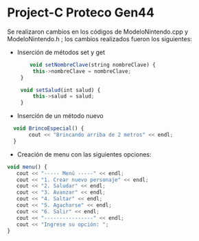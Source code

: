 # Project-C Proteco Gen44

Se realizaron cambios en los códigos de ModeloNintendo.cpp y ModeloNintendo.h ; los cambios realizados fueron los siguientes:

- Inserción de métodos set y get
   ```js 
       void setNombreClave(string nombreClave) {
        this->nombreClave = nombreClave;
    }

    void setSalud(int salud) {
        this->salud = salud;
    }
   ``` 
    
- Inserción de un método nuevo 

 ```js 
   void BrincoEspecial() {
        cout << "Brincando arriba de 2 metros" << endl;
   }
 ```

- Creación de menu con las siguientes opciones:

 ```js 
void menu() {
    cout << "----- Menú -----" << endl;
    cout << "1. Crear nuevo personaje" << endl;
    cout << "2. Saludar" << endl;
    cout << "3. Avanzar" << endl;
    cout << "4. Saltar" << endl;
    cout << "5. Agacharse" << endl;
    cout << "6. Salir" << endl;
    cout << "----------------" << endl;
    cout << "Ingrese su opción: ";
}
 ```
